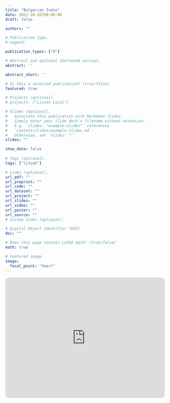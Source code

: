 ```yaml
---
title: "Bulgarian Indie"
date: 2022-10-26T00:00:00
draft: false

authors: ""

# Publication type.
# Legend:

publication_types: ["0"]

# Abstract and optional shortened version.
abstract: ''

abstract_short: ''

# Is this a selected publication? (true/false)
featured: true

# Projects (optional).
# projects: ["Listen Local"]

# Slides (optional).
#   Associate this publication with Markdown slides.
#   Simply enter your slide deck's filename without extension.
#   E.g. `slides: "example-slides"` references 
#   `content/slides/example-slides.md`.
#   Otherwise, set `slides: ""`.
slides: ""

show_date: false
    
# Tags (optional).
tags: ["litvak"]

# Links (optional).
url_pdf: ""
url_preprint: ""
url_code: ""
url_dataset: ""
url_project: ""
url_slides: ""
url_video: ""
url_poster: ""
url_source: ""
# Custom links (optional).

# Digital Object Identifier (DOI)
doi: ""

# Does this page contain LaTeX math? (true/false)
math: true

# Featured image
image:
  focal_point: "Smart"
---
```


<iframe style="border-radius:12px" src="https://open.spotify.com/embed/playlist/1lHoOhw2kbYv0614Wj72AM?utm_source=generator&theme=0" width="100%" height="380" frameBorder="0" allowfullscreen="" allow="autoplay; clipboard-write; encrypted-media; fullscreen; picture-in-picture" loading="lazy"></iframe>
